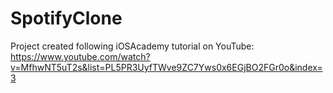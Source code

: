 # SpotifyClone

Project created following iOSAcademy tutorial on YouTube: https://www.youtube.com/watch?v=MfhwNT5uT2s&list=PL5PR3UyfTWve9ZC7Yws0x6EGjBO2FGr0o&index=3
